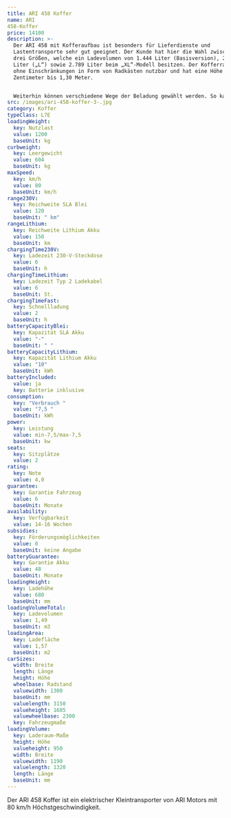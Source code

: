 ```yaml
---
title: ARI 458 Koffer
name: ARI
458-Koffer
price: 14100
description: >-
  Der ARI 458 mit Kofferaufbau ist besonders für Lieferdienste und
  Lastentransporte sehr gut geeignet. Der Kunde hat hier die Wahl zwischen den
  drei Größen, welche ein Ladevolumen von 1.444 Liter (Basisversion), 2.131
  Liter („L“) sowie 2.789 Liter beim „XL“-Modell besitzen. Der Kofferraum ist
  ohne Einschränkungen in Form von Radkästen nutzbar und hat eine Höhe von 95
  Zentimeter bis 1,30 Meter.


  Weiterhin können verschiedene Wege der Beladung gewählt werden. So kann der Koffer mit zwei Flügeltüren am Heck geordert werden, welche es mit verschiedenen Verschluss-Systemen gibt, um zum Beispiel für Lieferdienste ein einfaches Öffnen mit einer Hand möglich zu machen. Alternativ gibt es auch eine „Rolltor“-Variante, bei der die Heckklappe nach oben eingerollt wird. Für das mehrseitige Beladen der Box sind Seitentüren verfügbar, welche gerade im Falle von kleinteiliger Ladung von Vorteil sind.
src: /images/ari-458-koffer-3-.jpg
category: Koffer
typeClass: L7E
loadingWeight:
  key: Nutzlast
  value: 1200
  baseUnit: kg
curbweight:
  key: Leergewicht
  value: 604
  baseUnit: kg
maxSpeed:
  key: km/h
  value: 80
  baseUnit: km/h
range230V:
  key: Reichweite SLA Blei
  value: 120
  baseUnit: " km"
rangeLithium:
  key: Reichweite Lithium Akku
  value: 150
  baseUnit: km
chargingTime230V:
  key: Ladezeit 230-V-Steckdose
  value: 6
  baseUnit: h
chargingTimeLithium:
  key: Ladezeit Typ 2 Ladekabel
  value: 6
  baseUnit: St.
chargingTimeFast:
  key: Schnellladung
  value: 2
  baseUnit: h
batteryCapacityBlei:
  key: Kapazität SLA Akku
  value: "-"
  baseUnit: " "
batteryCapacityLithium:
  key: Kapazität Lithium Akku
  value: "10"
  baseUnit: kWh
batteryIncluded:
  value: ja
  key: Batterie inklusive
consumption:
  key: "Verbrauch "
  value: "7,5 "
  baseUnit: kWh
power:
  key: Leistung
  value: min-7,5/max-7,5
  baseUnit: kw
seats:
  key: Sitzplätze
  value: 2
rating:
  key: Note
  value: 4,0
guarantee:
  key: Garantie Fahrzeug
  value: 6
  baseUnit: Monate
availability:
  key: Verfügbarkeit
  value: 14-16 Wochen
subsidies:
  key: Förderungsmöglichkeiten
  value: 0
  baseUnit: keine Angabe
batteryGuarantee:
  key: Garantie Akku
  value: 48
  baseUnit: Monate
loadingHeight:
  key: Ladehöhe
  value: 680
  baseUnit: mm
loadingVolumeTotal:
  key: Ladevolumen
  value: 1,49
  baseUnit: m3
loadingArea:
  key: Ladefläche
  value: 1,57
  baseUnit: m2
carSizes:
  width: Breite
  length: Länge
  height: Höhe
  wheelbase: Radstand
  valuewidth: 1300
  baseUnit: mm
  valuelength: 3150
  valueheight: 1685
  valuewheelbase: 2300
  key: Fahrzeugmaße
loadingVolume:
  key: Laderaum-Maße
  height: Höhe
  valueheight: 950
  width: Breite
  valuewidth: 1190
  valuelength: 1320
  length: Länge
  baseUnit: mm
---
```


Der ARI 458 Koffer ist ein elektrischer Kleintransporter von ARI Motors mit 80 km/h Höchstgeschwindigkeit.
